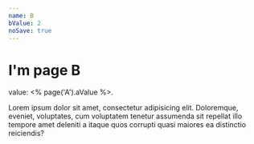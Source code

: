 ```yaml
---
name: B
bValue: 2
noSave: true
---
```

# I'm page B

value: <% page('A').aValue %>.

Lorem ipsum dolor sit amet, consectetur adipisicing elit. Doloremque, eveniet, voluptates, cum voluptatem tenetur assumenda sit repellat illo tempore amet deleniti a itaque quos corrupti quasi maiores ea distinctio reiciendis?